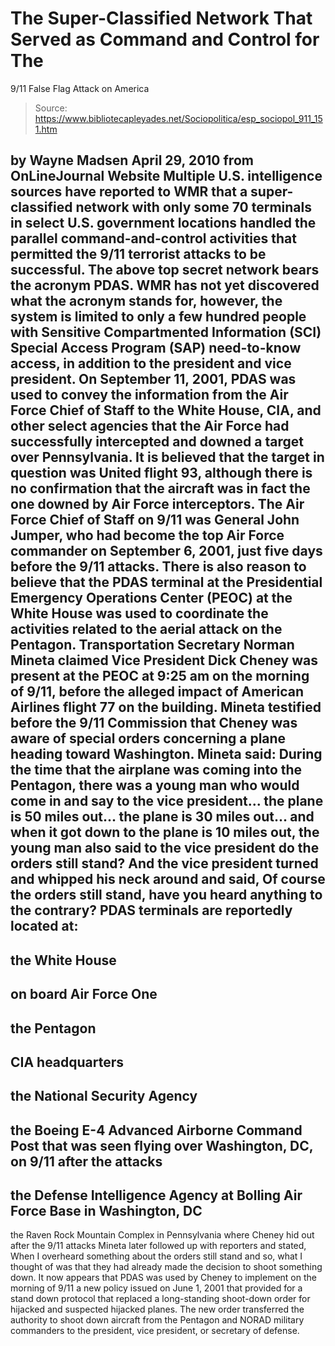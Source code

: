 # The Super-Classified Network That Served as Command and Control for The 
9/11 False Flag Attack on America

> Source: https://www.bibliotecapleyades.net/Sociopolitica/esp_sociopol_911_151.htm

by Wayne Madsen
April 29, 2010
from
OnLineJournal Website
Multiple U.S. intelligence sources have reported
to
WMR that a super-classified network with
only some 70 terminals in select U.S. government locations handled the
parallel command-and-control activities that permitted the 9/11 terrorist
attacks to be successful.
The above top secret network bears the acronym PDAS.
WMR has not yet discovered what the acronym
stands for, however, the system is limited to only a few hundred people with
Sensitive Compartmented Information (SCI)
Special Access Program (SAP)
need-to-know access, in addition to the president and vice president.
On September 11, 2001, PDAS was used to convey the information from the Air
Force Chief of Staff to the White House, CIA, and other select agencies that
the Air Force had successfully intercepted and downed a target over
Pennsylvania. It is believed that the target in question was United flight
93, although there is no confirmation that the aircraft was in fact the one
downed by Air Force interceptors.
The Air Force Chief of Staff on 9/11 was General
John Jumper, who had become the top Air
Force commander on September 6, 2001, just five days before the 9/11
attacks.
There is also reason to believe that the PDAS terminal at the
Presidential Emergency Operations Center (PEOC)
at the White House was used to coordinate the activities related to the
aerial attack on the Pentagon.
Transportation Secretary Norman Mineta
claimed Vice President Dick Cheney was present at the PEOC at 9:25 am
on the morning of 9/11, before the alleged impact of American Airlines
flight 77 on the building.
Mineta testified before the 9/11 Commission that Cheney was aware
of special orders concerning a plane heading toward Washington.
Mineta said:
During the time that the airplane was
coming into the Pentagon, there was a young man who would come in and
say to the vice president... the plane is 50 miles out... the plane is
30 miles out... and when it got down to the plane is 10 miles out, the
young man also said to the vice president do the orders still stand?
And the vice president turned and whipped
his neck around and said, Of course the orders still stand, have you
heard anything to the contrary?
PDAS terminals are reportedly located at:
-
the White House
-
on board Air Force One
-
the Pentagon
-
CIA headquarters
-
the National Security Agency
-
the Boeing E-4 Advanced Airborne Command
Post that was seen flying over Washington, DC, on 9/11 after the
attacks
-
the Defense Intelligence Agency at
Bolling Air Force Base in Washington, DC
-
the Raven Rock Mountain Complex in
Pennsylvania where Cheney hid out after the 9/11 attacks
Mineta later followed up with reporters and
stated,
When I overheard something about the
orders still stand and so, what I thought of was that they had already
made the decision to shoot something down.
It now appears that PDAS was used by Cheney
to implement on the morning of 9/11 a new policy issued on June 1, 2001 that
provided for a stand down protocol that replaced a long-standing
shoot-down order for hijacked and suspected hijacked planes.
The new order transferred the authority to shoot
down aircraft from the Pentagon and NORAD military commanders to the
president, vice president, or secretary of defense.
